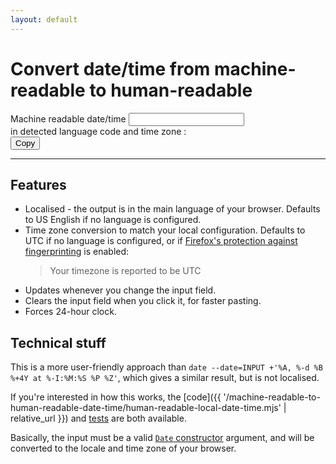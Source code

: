 ```yaml
---
layout: default
---
```


# Convert date/time from machine-readable to human-readable

<form id="human-readable-date-time-form">
<label for="machine-readable-date-time" style="display: inline;">Machine readable date/time</label>
<input id="machine-readable-date-time" name="machine-readable-date-time" type="text" required style="width: auto;"><br/>
in detected language code <em id="language"></em> and time zone <em id="time-zone"></em>:<br/>
<strong><time id="human-readable-date-time"></time></strong> <button id="copy-human-readable-date-time">Copy</button>
</form>

<script type="module">
import {humanReadableLocalDateTime} from "{{ '/machine-readable-to-human-readable-date-time/human-readable-local-date-time.mjs' | relative_url }}";

const formElement = document.getElementById("human-readable-date-time-form");
const inputElement = document.getElementById("machine-readable-date-time");
const languageElement = document.getElementById("language");
const timeZoneElement = document.getElementById("time-zone");
const outputElement = document.getElementById("human-readable-date-time");
const copyButtonElement = document.getElementById("copy-human-readable-date-time");

const nowAsISOString = new Date().toISOString();

inputElement.value = nowAsISOString;
languageElement.innerText = navigator.language;
timeZoneElement.innerText = Intl.DateTimeFormat().resolvedOptions().timeZone;
outputElement.setAttribute("datetime", nowAsISOString);
outputElement.innerText = humanReadableLocalDateTime(nowAsISOString);

inputElement.addEventListener("input", (event) => {
  event.preventDefault();
  new FormData(formElement);
});

inputElement.addEventListener("focus", (event) => {
  inputElement.value = "";
});

formElement.addEventListener("formdata", (event) => {
  outputElement.innerText = humanReadableLocalDateTime(event.formData.get("machine-readable-date-time"));
});

copyButtonElement.addEventListener("click", (event) => {
  navigator.clipboard.writeText(outputElement.innerText);
});

formElement.addEventListener("submit", (event) => {
  /* Avoid changing the page URL */
  event.preventDefault();
});
</script>

---

## Features

-  Localised - the output is in the main language of your browser. Defaults to
   US English if no language is configured.
-  Time zone conversion to match your local configuration. Defaults to UTC if no
   language is configured, or if
   [Firefox's protection against fingerprinting](https://mzl.la/3dlIvK2) is
   enabled:
   > Your timezone is reported to be UTC
-  Updates whenever you change the input field.
-  Clears the input field when you click it, for faster pasting.
-  Forces 24-hour clock.

## Technical stuff

This is a more user-friendly approach than
`date --date=INPUT +'%A, %-d %B %+4Y at %-I:%M:%S %P %Z'`, which gives a similar
result, but is not localised.

If you're interested in how this works, the
[code]({{ '/machine-readable-to-human-readable-date-time/human-readable-local-date-time.mjs' | relative_url }})
and
[tests](https://github.com/linz/emergency-management-tools/blob/master/machine-readable-to-human-readable-date-time/test/human-readable-local-date-time.spec.mjs)
are both available.

Basically, the input must be a valid
[`Date` constructor](https://developer.mozilla.org/en-US/docs/Web/JavaScript/Reference/Global_Objects/Date/Date)
argument, and will be converted to the locale and time zone of your browser.
